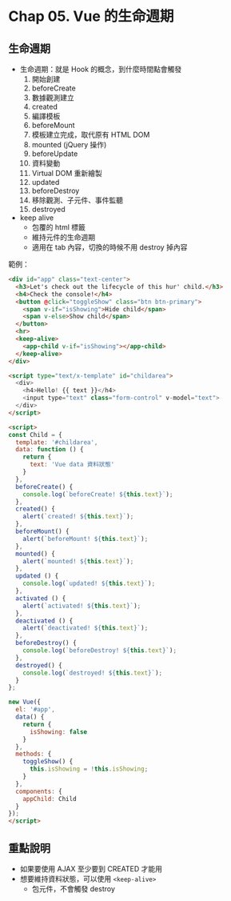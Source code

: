 # Chap 05. Vue 的生命週期

## 生命週期

- 生命週期：就是 Hook 的概念，到什麼時間點會觸發
  1. 開始創建
  2. beforeCreate
  3. 數據觀測建立
  4. created
  5. 編譯模板
  6. beforeMount
  7. 模板建立完成，取代原有 HTML DOM
  8. mounted (jQuery 操作)
  9. beforeUpdate
  10. 資料變動
  11. Virtual DOM 重新繪製
  12. updated
  13. beforeDestroy
  14. 移除觀測、子元件、事件監聽
  15. destroyed
- keep alive
  - 包覆的 html 標籤
  - 維持元件的生命週期
  - 適用在 tab 內容，切換的時候不用 destroy 掉內容

範例：

```html
<div id="app" class="text-center">
  <h3>Let's check out the lifecycle of this hur' child.</h3>
  <h4>Check the console!</h4>
  <button @click="toggleShow" class="btn btn-primary">
    <span v-if="isShowing">Hide child</span>
    <span v-else>Show child</span>
  </button>
  <hr>
  <keep-alive>
    <app-child v-if="isShowing"></app-child>
  </keep-alive>
</div>

<script type="text/x-template" id="childarea">
  <div>
    <h4>Hello! {{ text }}</h4>
    <input type="text" class="form-control" v-model="text">
  </div>
</script>

<script>
const Child = {
  template: '#childarea',
  data: function () {
    return {
      text: 'Vue data 資料狀態'
    }
  },
  beforeCreate() {
    console.log(`beforeCreate! ${this.text}`);
  }, 
  created() {
    alert(`created! ${this.text}`);
  }, 
  beforeMount() {
    alert(`beforeMount! ${this.text}`);
  }, 
  mounted() {
    alert(`mounted! ${this.text}`);
  },
  updated () {
    console.log(`updated! ${this.text}`);
  },
  activated () {
    alert(`activated! ${this.text}`);
  },
  deactivated () {
    alert(`deactivated! ${this.text}`);
  },
  beforeDestroy() {
    console.log(`beforeDestroy! ${this.text}`);
  }, 
  destroyed() {
    console.log(`destroyed! ${this.text}`);
  }
};

new Vue({
  el: '#app',
  data() {
    return {
      isShowing: false 
    }
  },
  methods: {
    toggleShow() {
      this.isShowing = !this.isShowing;
    }
  },
  components: {
    appChild: Child
  }
});
</script>
```

## 重點說明

- 如果要使用 AJAX 至少要到 CREATED 才能用
- 想要維持資料狀態，可以使用 `<keep-alive>`
  - 包元件，不會觸發 destroy
